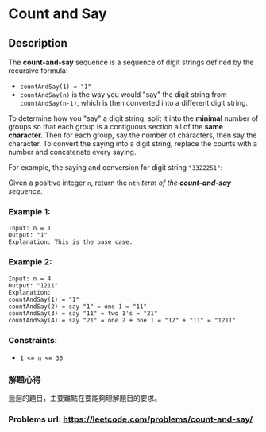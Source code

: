 # Count and Say
## Description
The **count-and-say** sequence is a sequence of digit strings defined by the recursive formula:

* `countAndSay(1) = "1"`
* `countAndSay(n)` is the way you would "say" the digit string from `countAndSay(n-1)`, which is then converted into a different digit string.

To determine how you "say" a digit string, split it into the **minimal** number of groups so that each group is a contiguous section all of the **same character.** Then for each group, say the number of characters, then say the character. To convert the saying into a digit string, replace the counts with a number and concatenate every saying.

For example, the saying and conversion for digit string `"3322251"`:

Given a positive integer `n`, return the `nth` *term of the **count-and-say** sequence*.

### Example 1:
    Input: n = 1
    Output: "1"
    Explanation: This is the base case.

### Example 2:
    Input: n = 4
    Output: "1211"
    Explanation:
    countAndSay(1) = "1"
    countAndSay(2) = say "1" = one 1 = "11"
    countAndSay(3) = say "11" = two 1's = "21"
    countAndSay(4) = say "21" = one 2 + one 1 = "12" + "11" = "1211"

### Constraints:
* `1 <= n <= 30`

### 解題心得
遞迴的題目，主要難點在要能夠理解題目的要求。

### Problems url: https://leetcode.com/problems/count-and-say/